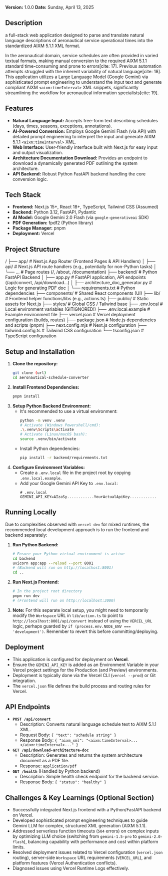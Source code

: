 **Version:** 1.0.0
**Date:** Sunday, April 13, 2025

## Description

a full-stack web application designed to parse and translate natural language descriptions of aeronautical service operational times into the standardized AIXM 5.1.1 XML format.

In the aeronautical domain, service schedules are often provided in varied textual formats, making manual conversion to the required AIXM 5.1.1 standard time-consuming and prone to errors[cite: 17]. Previous automation attempts struggled with the inherent variability of natural language[cite: 18]. This application utilizes a Large Language Model (Google Gemini) via sophisticated prompt engineering to understand the input text and generate compliant AIXM `<aixm:timeInterval>` XML snippets, significantly streamlining the workflow for aeronautical information specialists[cite: 19].

## Features

* **Natural Language Input:** Accepts free-form text describing schedules (days, times, seasons, exceptions, annotations).
* **AI-Powered Conversion:** Employs Google Gemini Flash (via API) with detailed prompt engineering to interpret the input and generate AIXM 5.1.1 `<aixm:timeInterval>` XML.
* **Web Interface:** User-friendly interface built with Next.js for easy input and output visualization.
* **Architecture Documentation Download:** Provides an endpoint to download a dynamically generated PDF outlining the system architecture.
* **API Backend:** Robust Python FastAPI backend handling the core conversion logic.

## Tech Stack

* **Frontend:** Next.js 15+, React 18+, TypeScript, Tailwind CSS (Assumed)
* **Backend:** Python 3.12, FastAPI, Pydantic
* **AI Model:** Google Gemini 2.0 Flash (via `google-generativeai` SDK)
* **PDF Generation:** fpdf2 (Python library)
* **Package Manager:** pnpm
* **Deployment:** Vercel

## Project Structure

/
├── app/                  # Next.js App Router (Frontend Pages & API Handlers)
│   ├── api/              # Next.js API route handlers (e.g., potentially for non-Python tasks)
│   └── ...               # Page routes (/, /about, /documentation)
├── backend/              # Python FastAPI Backend
│   ├── app.py            # FastAPI application, API endpoints (/api/convert, /api/download...)
│   ├── architecture_doc_generator.py # Logic for generating PDF doc
│   └── requirements.txt  # Python dependencies
├── components/           # Shared React components (UI)
├── lib/                  # Frontend helper functions/libs (e.g., actions.ts)
├── public/               # Static assets for Next.js
├── styles/               # Global CSS / Tailwind base
├── .env.local            # Local environment variables (GITIGNORED!)
├── .env.local.example    # Example environment file
├── vercel.json           # Vercel deployment configuration (builds, routes)
├── package.json          # Node.js dependencies and scripts (pnpm)
├── next.config.mjs       # Next.js configuration
├── tailwind.config.ts    # Tailwind CSS configuration
└── tsconfig.json         # TypeScript configuration


## Setup and Installation

1.  **Clone the repository:**
    ```bash
    git clone (url)
    cd aeronautical-schedule-converter
    ```
2.  **Install Frontend Dependencies:**
    ```bash
    pnpm install
    ```
3.  **Setup Python Backend Environment:**
    * It's recommended to use a virtual environment:
        ```bash
        python -m venv .venv
        # Activate (Windows Powershell/cmd):
        .\.venv\Scripts\activate
        # Activate (Linux/macOS bash):
        source .venv/bin/activate
        ```
    * Install Python dependencies:
        ```bash
        pip install -r backend/requirements.txt
        ```
4.  **Configure Environment Variables:**
    * Create a `.env.local` file in the project root by copying `.env.local.example`.
    * Add your Google Gemini API Key to `.env.local`:
        ```dotenv
        # .env.local
        GEMINI_API_KEY=AIzaSy............YourActualApiKey............
        ```

## Running Locally

Due to complexities observed with `vercel dev` for mixed runtimes, the recommended local development approach is to run the frontend and backend separately:

1.  **Run Python Backend:**
    ```bash
    # Ensure your Python virtual environment is active
    cd backend
    uvicorn app:app --reload --port 8001
    # (Backend will run on http://localhost:8001)
    cd ..
    ```
2.  **Run Next.js Frontend:**
    ```bash
    # In the project root directory
    pnpm run dev
    # (Frontend will run on http://localhost:3000)
    ```
3.  **Note:** For this separate local setup, you might need to temporarily modify the `Workspace` URL in `lib/action.ts` to point to `http://localhost:8001/api/convert` instead of using the `VERCEL_URL` logic, perhaps guarded by `if (process.env.NODE_ENV === 'development')`. Remember to revert this before committing/deploying.

## Deployment

* This application is configured for deployment on **Vercel**.
* Ensure the `GEMINI_API_KEY` is added as an Environment Variable in your Vercel project settings for the Production (and Preview) environments.
* Deployment is typically done via the Vercel CLI (`vercel --prod`) or Git integration.
* The `vercel.json` file defines the build process and routing rules for Vercel.

## API Endpoints

* **`POST /api/convert`**
    * Description: Converts natural language schedule text to AIXM 5.1.1 XML.
    * Request Body: `{ "text": "schedule string" }`
    * Response Body: `{ "aixm_xml": "<aixm:timeInterval>...</aixm:timeInterval>..." }`
* **`GET /api/download-architecture-doc`**
    * Description: Generates and returns the system architecture document as a PDF file.
    * Response: `application/pdf`
* **`GET /health`** (Handled by Python backend)
    * Description: Simple health check endpoint for the backend service.
    * Response Body: `{ "status": "healthy" }`

## Challenges & Key Learnings (Optional Section)

* Successfully integrated Next.js frontend with a Python/FastAPI backend on Vercel.
* Developed sophisticated prompt engineering techniques to guide Gemini LLM for complex, structured XML generation (AIXM 5.1.1).
* Addressed serverless function timeouts (`504` errors) on complex inputs by optimizing LLM choice (switching from `gemini-1.5-pro` to `gemini-2.0-flash`), balancing capability with performance and cost within platform limits.
* Resolved deployment issues related to Vercel configuration (`vercel.json` routing), server-side `Workspace` URL requirements (`VERCEL_URL`), and platform features (Vercel Authentication conflicts).
* Diagnosed issues using Vercel Runtime Logs effectively.
